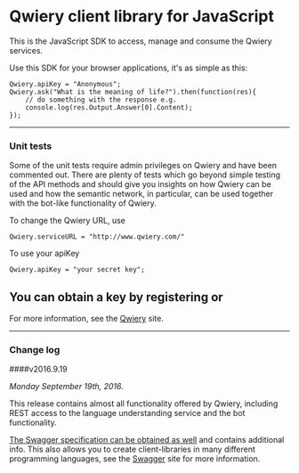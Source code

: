 # Qwiery client library for JavaScript

This is the JavaScript SDK to access, manage and consume the Qwiery services. 



Use this SDK for your browser applications, it's as simple as this:

    Qwiery.apiKey = "Anonymous";
    Qwiery.ask("What is the meaning of life?").then(function(res){
        // do something with the response e.g.
        console.log(res.Output.Answer[0].Content);
    });


--- 
### Unit tests
Some of the unit tests require admin privileges on Qwiery and have been commented out. There are plenty of tests which go beyond simple testing of the API methods and should give you insights on how Qwiery can be used and how the semantic network, in particular, can be used together with the bot-like functionality of Qwiery.

To change the Qwiery URL, use

    Qwiery.serviceURL = "http://www.qwiery.com/"

To use your apiKey

    Qwiery.apiKey = "your secret key";
    
You can obtain a key by registering or     
---

For more information, see the [Qwiery](http://www.qwiery.com) site.

---

### Change log

####v2016.9.19

_Monday September 19th, 2016._

This release contains almost all functionality offered by Qwiery, including REST access to the language understanding service and the bot functionality.

[The Swagger specification can be obtained as well](http://www.qwiery.com//api-docs.json) and contains additional info. This also allows you to create client-libraries in many different programming languages, see the [Swagger](http://swagger.io) site for more information.
